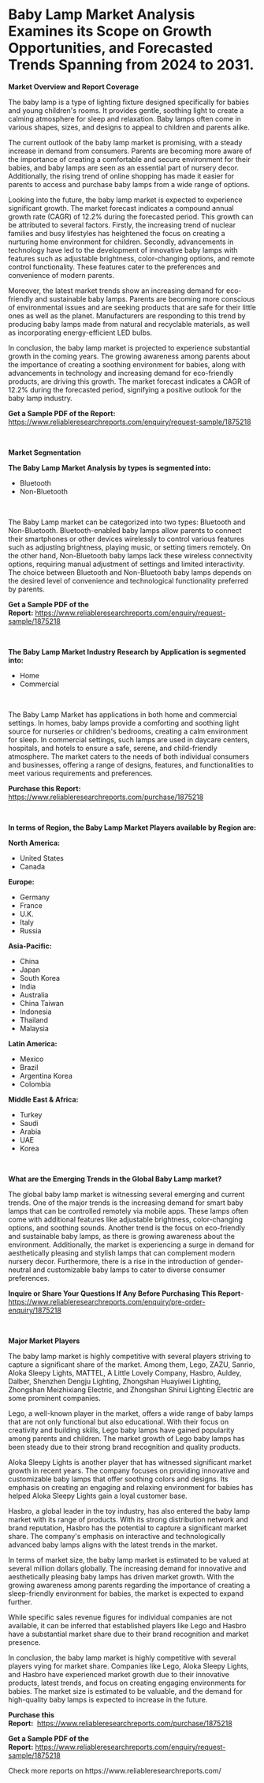 <p><h1>Baby Lamp Market Analysis Examines its Scope on Growth Opportunities, and Forecasted Trends Spanning from 2024 to 2031.</h1></p><p><strong>Market Overview and Report Coverage</strong></p>
<p><p>The baby lamp is a type of lighting fixture designed specifically for babies and young children's rooms. It provides gentle, soothing light to create a calming atmosphere for sleep and relaxation. Baby lamps often come in various shapes, sizes, and designs to appeal to children and parents alike.</p><p>The current outlook of the baby lamp market is promising, with a steady increase in demand from consumers. Parents are becoming more aware of the importance of creating a comfortable and secure environment for their babies, and baby lamps are seen as an essential part of nursery decor. Additionally, the rising trend of online shopping has made it easier for parents to access and purchase baby lamps from a wide range of options.</p><p>Looking into the future, the baby lamp market is expected to experience significant growth. The market forecast indicates a compound annual growth rate (CAGR) of 12.2% during the forecasted period. This growth can be attributed to several factors. Firstly, the increasing trend of nuclear families and busy lifestyles has heightened the focus on creating a nurturing home environment for children. Secondly, advancements in technology have led to the development of innovative baby lamps with features such as adjustable brightness, color-changing options, and remote control functionality. These features cater to the preferences and convenience of modern parents.</p><p>Moreover, the latest market trends show an increasing demand for eco-friendly and sustainable baby lamps. Parents are becoming more conscious of environmental issues and are seeking products that are safe for their little ones as well as the planet. Manufacturers are responding to this trend by producing baby lamps made from natural and recyclable materials, as well as incorporating energy-efficient LED bulbs.</p><p>In conclusion, the baby lamp market is projected to experience substantial growth in the coming years. The growing awareness among parents about the importance of creating a soothing environment for babies, along with advancements in technology and increasing demand for eco-friendly products, are driving this growth. The market forecast indicates a CAGR of 12.2% during the forecasted period, signifying a positive outlook for the baby lamp industry.</p></p>
<p><strong>Get a Sample PDF of the Report:</strong> <a href="https://www.reliableresearchreports.com/enquiry/request-sample/1875218">https://www.reliableresearchreports.com/enquiry/request-sample/1875218</a></p>
<p>&nbsp;</p>
<p><strong>Market Segmentation</strong></p>
<p><strong>The Baby Lamp Market Analysis by types is segmented into:</strong></p>
<p><ul><li>Bluetooth</li><li>Non-Bluetooth</li></ul></p>
<p>&nbsp;</p>
<p><p>The Baby Lamp market can be categorized into two types: Bluetooth and Non-Bluetooth. Bluetooth-enabled baby lamps allow parents to connect their smartphones or other devices wirelessly to control various features such as adjusting brightness, playing music, or setting timers remotely. On the other hand, Non-Bluetooth baby lamps lack these wireless connectivity options, requiring manual adjustment of settings and limited interactivity. The choice between Bluetooth and Non-Bluetooth baby lamps depends on the desired level of convenience and technological functionality preferred by parents.</p></p>
<p><strong>Get a Sample PDF of the Report:</strong>&nbsp;<a href="https://www.reliableresearchreports.com/enquiry/request-sample/1875218">https://www.reliableresearchreports.com/enquiry/request-sample/1875218</a></p>
<p>&nbsp;</p>
<p><strong>The Baby Lamp Market Industry Research by Application is segmented into:</strong></p>
<p><ul><li>Home</li><li>Commercial</li></ul></p>
<p>&nbsp;</p>
<p><p>The Baby Lamp Market has applications in both home and commercial settings. In homes, baby lamps provide a comforting and soothing light source for nurseries or children's bedrooms, creating a calm environment for sleep. In commercial settings, such lamps are used in daycare centers, hospitals, and hotels to ensure a safe, serene, and child-friendly atmosphere. The market caters to the needs of both individual consumers and businesses, offering a range of designs, features, and functionalities to meet various requirements and preferences.</p></p>
<p><strong>Purchase this Report:</strong>&nbsp; <a href="https://www.reliableresearchreports.com/purchase/1875218">https://www.reliableresearchreports.com/purchase/1875218</a></p>
<p>&nbsp;</p>
<p><strong>In terms of Region, the Baby Lamp Market Players available by Region are:</strong></p>
<p>
    <p> <strong> North America: </strong>
        <ul>
            <li>United States</li>
            <li>Canada</li>
        </ul>
        </p> 
    <p> <strong> Europe: </strong>
        <ul>
            <li>Germany</li>
            <li>France</li>
            <li>U.K.</li>
            <li>Italy</li>
            <li>Russia</li>
        </ul>
        </p> 
    <p> <strong> Asia-Pacific: </strong>
        <ul>
            <li>China</li>
            <li>Japan</li>
            <li>South Korea</li>
            <li>India</li>
            <li>Australia</li>
            <li>China Taiwan</li>
            <li>Indonesia</li>
            <li>Thailand</li>
            <li>Malaysia</li>
        </ul>
        </p> 
    <p> <strong> Latin America: </strong>
        <ul>
            <li>Mexico</li>
            <li>Brazil</li>
            <li>Argentina Korea</li>
            <li>Colombia</li>
        </ul>
        </p> 
    <p> <strong> Middle East & Africa: </strong>
        <ul>
            <li>Turkey</li>
            <li>Saudi</li>
            <li>Arabia</li>
            <li>UAE</li>
            <li>Korea</li>
        </ul>
    </p>
    </p>
<p>&nbsp;</p>
<p><strong>What are the Emerging Trends in the Global Baby Lamp market?</strong></p>
<p><p>The global baby lamp market is witnessing several emerging and current trends. One of the major trends is the increasing demand for smart baby lamps that can be controlled remotely via mobile apps. These lamps often come with additional features like adjustable brightness, color-changing options, and soothing sounds. Another trend is the focus on eco-friendly and sustainable baby lamps, as there is growing awareness about the environment. Additionally, the market is experiencing a surge in demand for aesthetically pleasing and stylish lamps that can complement modern nursery decor. Furthermore, there is a rise in the introduction of gender-neutral and customizable baby lamps to cater to diverse consumer preferences.</p></p>
<p><strong>Inquire or Share Your Questions If Any Before Purchasing This Report</strong>- <a href="https://www.reliableresearchreports.com/enquiry/pre-order-enquiry/1875218">https://www.reliableresearchreports.com/enquiry/pre-order-enquiry/1875218</a></p>
<p>&nbsp;</p>
<p><strong>Major Market Players</strong></p>
<p><p>The baby lamp market is highly competitive with several players striving to capture a significant share of the market. Among them, Lego, ZAZU, Sanrio, Aloka Sleepy Lights, MATTEL, A Little Lovely Company, Hasbro, Auldey, Dalber, Shenzhen Dengju Lighting, Zhongshan Huayiwei Lighting, Zhongshan Meizhixiang Electric, and Zhongshan Shirui Lighting Electric are some prominent companies.</p><p>Lego, a well-known player in the market, offers a wide range of baby lamps that are not only functional but also educational. With their focus on creativity and building skills, Lego baby lamps have gained popularity among parents and children. The market growth of Lego baby lamps has been steady due to their strong brand recognition and quality products.</p><p>Aloka Sleepy Lights is another player that has witnessed significant market growth in recent years. The company focuses on providing innovative and customizable baby lamps that offer soothing colors and designs. Its emphasis on creating an engaging and relaxing environment for babies has helped Aloka Sleepy Lights gain a loyal customer base.</p><p>Hasbro, a global leader in the toy industry, has also entered the baby lamp market with its range of products. With its strong distribution network and brand reputation, Hasbro has the potential to capture a significant market share. The company's emphasis on interactive and technologically advanced baby lamps aligns with the latest trends in the market.</p><p>In terms of market size, the baby lamp market is estimated to be valued at several million dollars globally. The increasing demand for innovative and aesthetically pleasing baby lamps has driven market growth. With the growing awareness among parents regarding the importance of creating a sleep-friendly environment for babies, the market is expected to expand further.</p><p>While specific sales revenue figures for individual companies are not available, it can be inferred that established players like Lego and Hasbro have a substantial market share due to their brand recognition and market presence.</p><p>In conclusion, the baby lamp market is highly competitive with several players vying for market share. Companies like Lego, Aloka Sleepy Lights, and Hasbro have experienced market growth due to their innovative products, latest trends, and focus on creating engaging environments for babies. The market size is estimated to be valuable, and the demand for high-quality baby lamps is expected to increase in the future.</p></p>
<p><strong>Purchase this Report:</strong>&nbsp;&nbsp;<a href="https://www.reliableresearchreports.com/purchase/1875218">https://www.reliableresearchreports.com/purchase/1875218</a></p>
<p></p>
<p><strong>Get a Sample PDF of the Report:</strong>&nbsp;<a href="https://www.reliableresearchreports.com/enquiry/request-sample/1875218">https://www.reliableresearchreports.com/enquiry/request-sample/1875218</a></p>
<p>Check more reports on https://www.reliableresearchreports.com/</p>
